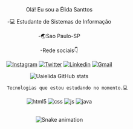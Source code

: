 


<div align="center">Olá! Eu sou a Élida Santtos


-💻 Estudante de Sistemas de Informação 

-🌏Sao Paulo-SP

-Rede sociais👇


[![Instagram](https://img.shields.io/badge/Instagram-E4405F?style=for-the-badge&logo=instagram&logoColor=white)](https://instagram.com/uaielida)
[![Twitter](https://img.shields.io/badge/Twitter-1DA1F2?style=for-the-badge&logo=twitter&logoColor=blue)](https://twitter.com/uaielida)
[![Linkedin](https://img.shields.io/badge/Linkedin-0077B5?style=for-the-badge&logo=linkedin&logoColor=white)](https://www.linkedin.com/in/elida-costa-032b731b6/)
[![Gmail](https://img.shields.io/badge/Gmail-D14836?style=for-the-badge&logo=Gmail&logoColor=white)](https://Gmail.elidacosta2020@gmail.com/)

![Uaielida GitHub stats](https://github-readme-stats.vercel.app/api?username=uaielida&show_icons=true&theme=dracula&count_private=true)


          Tecnologias que estou estudando no momento.💻

<div align="center">
  <img align="center" alt="html5" src="https://img.shields.io/badge/HTML5-E34F26?style=for-the-badge&logo=html5&logoColor=white" />
  <img align="center" alt="css" src="https://img.shields.io/badge/CSS3-1572B6?style=for-the-badge&logo=css3&logoColor=white" />
  <img align="center" alt="js" src="https://img.shields.io/badge/JavaScript-F7DF1E?style=for-the-badge&logo=javascript&logoColor=black" />
  <img align="center" alt="java" src="https://img.shields.io/badge/Java-ED8B00?style=for-the-badge&logo=java&logoColor=white" />
       
</div><br/>


<div align="center">
  
  ![Snake animation](https://github.com/danielbped/danielbped/blob/output/github-contribution-grid-snake.svg)
  
</div>



